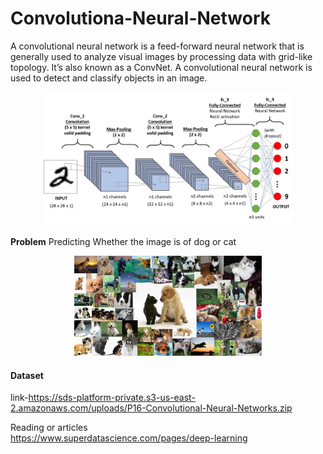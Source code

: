 # Convolutiona-Neural-Network

A convolutional neural network is a feed-forward neural network that is generally used to
analyze visual images by processing data with grid-like topology. It’s also known as a ConvNet. 
A convolutional neural network is used to detect and classify objects in an image.<br/>
<p align='center'>
   <img src="cnn/cnn.jpeg" alt="CNN" width="400">
</p>

<b>Problem</b> Predicting Whether the image is of dog or cat<br/>
<p align='center'>
   <img src="cnn/cat or dog.jpg" alt="CNN" width="300">
</p>

#### Dataset
link-https://sds-platform-private.s3-us-east-2.amazonaws.com/uploads/P16-Convolutional-Neural-Networks.zip

Reading or articles<br/>
https://www.superdatascience.com/pages/deep-learning
